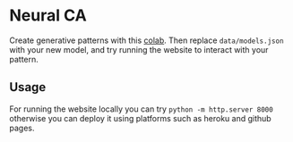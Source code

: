 # Neural CA

Create generative patterns with this [colab](https://colab.research.google.com/drive/1KMlVFi2zXhE0_PHCBXC07oblcJf9E13s). Then replace `data/models.json` with your new model, and try running the website to interact with your pattern.

## Usage

For running the website locally you can try `python -m http.server 8000` otherwise you can deploy it using platforms such as heroku and github pages.